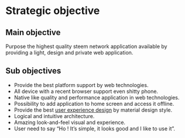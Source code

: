 # Strategic objective

## Main objective

Purpose the highest quality steem network application available by providing a light, design and private web application.

## Sub objectives
* Provide the best platform support by web technologies.
 * All device with a recent browser support even shitty phone.
 * Native like quality and performance application in web technologies.
 * Possibility to add application to home screen and access it offline.
* Provide the best [user experience design][1] by material design style.
 * Logical and intuitive architecture.
 * Amazing look-and-feel visual and experience.
 * User need to say “Ho ! It’s simple, it looks good and I like to use it”.

[1]:https://en.wikipedia.org/wiki/User_experience_design#Elements
